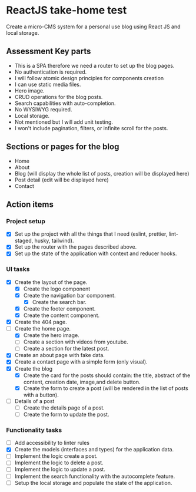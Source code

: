 # ReactJS take-home test

Create a micro-CMS system for a personal use blog using React JS and local storage.

## Assessment Key parts

- This is a SPA therefore we need a router to set up the blog pages.
- No authentication is required.
- I will follow atomic design principles for components creation
- I can use static media files.
- Hero image.
- CRUD operations for the blog posts.
- Search capabilities with auto-completion.
- No WYSIWYG required.
- Local storage.
- Not mentioned but I will add unit testing.
- I won't include pagination, filters, or infinite scroll for the posts.

## Sections or pages for the blog

- Home
- About
- Blog (will display the whole list of posts, creation will be displayed here)
- Post detail (edit will be displayed here)
- Contact

## Action items

### Project setup

- [x] Set up the project with all the things that I need (eslint, prettier, lint-staged, husky, tailwind).
- [x] Set up the router with the pages described above.
- [x] Set up the state of the application with context and reducer hooks.

### UI tasks

- [x] Create the layout of the page.
  - [x] Create the logo component
  - [x] Create the navigation bar component.
    - [x] Create the search bar.
  - [x] Create the footer component.
  - [x] Create the content component.
- [x] Create the 404 page.
- [ ] Create the home page.
  - [x] Create the hero image.
  - [ ] Create a section with videos from youtube.
  - [ ] Create a section for the latest post.
- [x] Create an about page with fake data.
- [x] Create a contact page with a simple form (only visual).
- [x] Create the blog
  - [x] Create the card for the posts should contain: the title, abstract of the content, creation date, image,and delete button.
  - [x] Create the form to create a post (will be rendered in the list of posts with a button).
- [ ] Details of a post
  - [ ] Create the details page of a post.
  - [ ] Create the form to update the post.

### Functionality tasks

- [ ] Add accessibility to linter rules
- [x] Create the models (interfaces and types) for the application data.
- [ ] Implement the logic create a post.
- [ ] Implement the logic to delete a post.
- [ ] Implement the logic to update a post.
- [ ] Implement the search functionality with the autocomplete feature.
- [ ] Setup the local storage and populate the state of the application.
